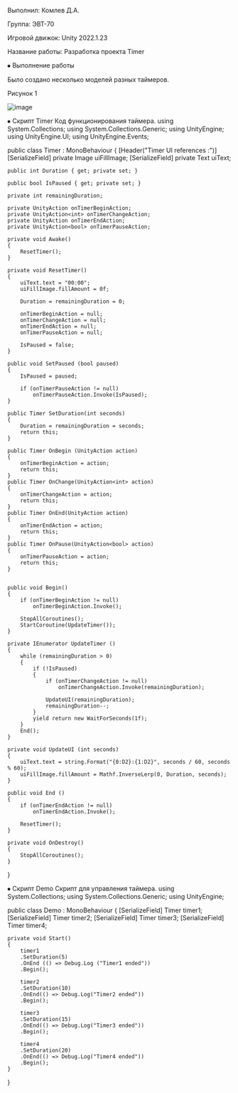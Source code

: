 
Выполнил: Комлев Д.А.

Группа: ЭВТ-70

Игровой движок: Unity 2022.1.23

Название работы: Разработка проекта Timer

⦁	Выполнение работы

Было создано несколько моделей разных таймеров.
 
Рисунок 1

![image](https://user-images.githubusercontent.com/119409903/205133743-195ef532-4c8f-4a81-a865-c680d98ead94.png)

⦁	Скрипт Timer
Код функционирования таймера.
using System.Collections;
using System.Collections.Generic;
using UnityEngine;
using UnityEngine.UI;
using UnityEngine.Events;

public class Timer : MonoBehaviour
{
    [Header("Timer UI references :")]
    [SerializeField] private Image uiFillImage;
    [SerializeField] private Text uiText;

    public int Duration { get; private set; }

    public bool IsPaused { get; private set; }

    private int remainingDuration;

    private UnityAction onTimerBeginAction;
    private UnityAction<int> onTimerChangeAction;
    private UnityAction onTimerEndAction;
    private UnityAction<bool> onTimerPauseAction;

    private void Awake()
    {
        ResetTimer();
    }

    private void ResetTimer()
    {
        uiText.text = "00:00";
        uiFillImage.fillAmount = 0f;

        Duration = remainingDuration = 0;

        onTimerBeginAction = null;
        onTimerChangeAction = null;
        onTimerEndAction = null;
        onTimerPauseAction = null;

        IsPaused = false;
    }

    public void SetPaused (bool paused)
    {
        IsPaused = paused;

        if (onTimerPauseAction != null)
            onTimerPauseAction.Invoke(IsPaused);
    }

    public Timer SetDuration(int seconds)
    {
        Duration = remainingDuration = seconds;
        return this;
    }

    public Timer OnBegin (UnityAction action)
    {
        onTimerBeginAction = action;
        return this;
    }
    public Timer OnChange(UnityAction<int> action)
    {
        onTimerChangeAction = action;
        return this;
    }
    public Timer OnEnd(UnityAction action)
    {
        onTimerEndAction = action;
        return this;
    }
    public Timer OnPause(UnityAction<bool> action)
    {
        onTimerPauseAction = action;
        return this;
    }


    public void Begin()
    {
        if (onTimerBeginAction != null)
            onTimerBeginAction.Invoke();

        StopAllCoroutines();
        StartCoroutine(UpdateTimer());
    }

    private IEnumerator UpdateTimer ()
    {
        while (remainingDuration > 0)
        {
            if (!IsPaused)
            {
                if (onTimerChangeAction != null)
                    onTimerChangeAction.Invoke(remainingDuration);

                UpdateUI(remainingDuration);
                remainingDuration--;
            }
            yield return new WaitForSeconds(1f);
        }
        End();
    }

    private void UpdateUI (int seconds)
    {
        uiText.text = string.Format("{0:D2}:{1:D2}", seconds / 60, seconds % 60);
        uiFillImage.fillAmount = Mathf.InverseLerp(0, Duration, seconds);
    }

    public void End ()
    {
        if (onTimerEndAction != null)
            onTimerEndAction.Invoke();

        ResetTimer();
    }

    private void OnDestroy()
    {
        StopAllCoroutines();
    }
}

⦁	Скрипт Demo
Скрипт для управления таймера.
using System.Collections;
using System.Collections.Generic;
using UnityEngine;

public class Demo : MonoBehaviour
{
    [SerializeField] Timer timer1;
    [SerializeField] Timer timer2;
    [SerializeField] Timer timer3;
    [SerializeField] Timer timer4;

    private void Start()
    {
        timer1
        .SetDuration(5)
        .OnEnd (() => Debug.Log ("Timer1 ended"))
        .Begin();

        timer2
        .SetDuration(10)
        .OnEnd(() => Debug.Log("Timer2 ended"))
        .Begin();

        timer3
        .SetDuration(15)
        .OnEnd(() => Debug.Log("Timer3 ended"))
        .Begin();

        timer4
        .SetDuration(20)
        .OnEnd(() => Debug.Log("Timer4 ended"))
        .Begin();
    }
}
